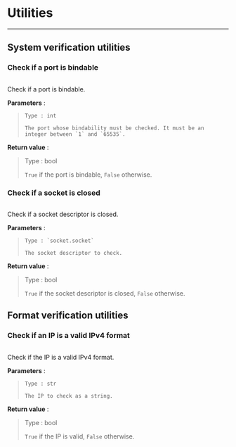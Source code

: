 # Utilities
---

## System verification utilities

### Check if a port is bindable

```{function} anwdlclient.core.utilities.isPortBindable(port)
```

Check if a port is bindable.

**Parameters** :

> ```{attribute} port
> Type : int
> 
> The port whose bindability must be checked. It must be an integer between `1` and `65535`.
> ```

**Return value** : 

> Type : bool
>
> `True` if the port is bindable, `False` otherwise.

### Check if a socket is closed

```{function} anwdlclient.core.utilities.isSocketClosed(socket_descriptor)
```

Check if a socket descriptor is closed.

**Parameters** :

> ```{attribute} socket_descriptor
> Type : `socket.socket`
> 
> The socket descriptor to check.
> ```

**Return value** : 

> Type : bool
>
> `True` if the socket descriptor is closed, `False` otherwise.

## Format verification utilities

### Check if an IP is a valid IPv4 format

```{function} anwdlclient.core.utilities.isValidIP(ip)
```

Check if the IP is a valid IPv4 format.

**Parameters** :

> ```{attribute} ip
> Type : str
> 
> The IP to check as a string.
> ```

**Return value** : 

> Type : bool
>
> `True` if the IP is valid, `False` otherwise.
